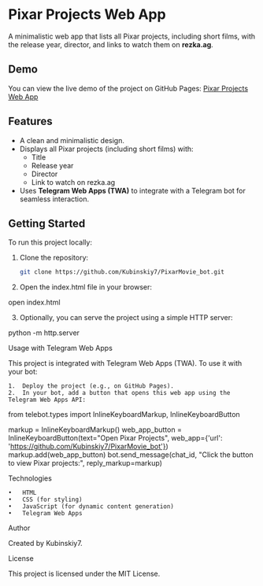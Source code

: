 # Pixar Projects Web App

A minimalistic web app that lists all Pixar projects, including short films, with the release year, director, and links to watch them on **rezka.ag**.

## Demo

You can view the live demo of the project on GitHub Pages:
[Pixar Projects Web App](https://github.com/Kubinskiy7/PixarMovie_bot)

## Features

- A clean and minimalistic design.
- Displays all Pixar projects (including short films) with:
  - Title
  - Release year
  - Director
  - Link to watch on rezka.ag
- Uses **Telegram Web Apps (TWA)** to integrate with a Telegram bot for seamless interaction.

## Getting Started

To run this project locally:

1. Clone the repository:

   ```bash
   git clone https://github.com/Kubinskiy7/PixarMovie_bot.git

2.	Open the index.html file in your browser:

   open index.html


3.	Optionally, you can serve the project using a simple HTTP server:

   python -m http.server



Usage with Telegram Web Apps

This project is integrated with Telegram Web Apps (TWA). To use it with your bot:

	1.	Deploy the project (e.g., on GitHub Pages).
	2.	In your bot, add a button that opens this web app using the Telegram Web Apps API:

from telebot.types import InlineKeyboardMarkup, InlineKeyboardButton

markup = InlineKeyboardMarkup()
web_app_button = InlineKeyboardButton(text="Open Pixar Projects", web_app={'url': 'https://github.com/Kubinskiy7/PixarMovie_bot'})
markup.add(web_app_button)
bot.send_message(chat_id, "Click the button to view Pixar projects:", reply_markup=markup)



Technologies

	•	HTML
	•	CSS (for styling)
	•	JavaScript (for dynamic content generation)
	•	Telegram Web Apps

Author

Created by Kubinskiy7.

License

This project is licensed under the MIT License.
